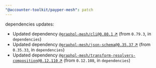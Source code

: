 ```yaml
---
"@accounter-toolkit/payper-mesh": patch
---
```

dependencies updates:
  - Updated dependency [`@graphql-mesh/cli@0.80.1` ↗︎](https://www.npmjs.com/package/@graphql-mesh/cli/v/0.80.1) (from `0.79.3`, in `dependencies`)
  - Updated dependency [`@graphql-mesh/json-schema@0.35.37` ↗︎](https://www.npmjs.com/package/@graphql-mesh/json-schema/v/0.35.37) (from `0.35.33`, in `dependencies`)
  - Updated dependency [`@graphql-mesh/transform-resolvers-composition@0.12.110` ↗︎](https://www.npmjs.com/package/@graphql-mesh/transform-resolvers-composition/v/0.12.110) (from `0.12.108`, in `dependencies`)
